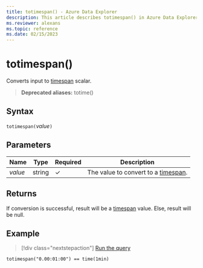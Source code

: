 ```yaml
---
title: totimespan() - Azure Data Explorer
description: This article describes totimespan() in Azure Data Explorer.
ms.reviewer: alexans
ms.topic: reference
ms.date: 02/15/2023
---
```

# totimespan()

Converts input to [timespan](./scalar-data-types/timespan.md) scalar.

> **Deprecated aliases:** totime()

## Syntax

`totimespan(`*value*`)`

## Parameters

|Name|Type|Required|Description|
|--|--|--|--|
| *value* | string | &check; | The value to convert to a [timespan](./scalar-data-types/timespan.md).|

## Returns

If conversion is successful, result will be a [timespan](./scalar-data-types/timespan.md) value.
Else, result will be null.

## Example

> [!div class="nextstepaction"]
> <a href="https://dataexplorer.azure.com/clusters/help/databases/Samples?query=H4sIAAAAAAAAAysoyswrUSjJL8nMTS0uSMzTUDLQMzCwMjC0MjBQ0lSwtVUAyWgY5mbmaQIAkicpMSwAAAA=" target="_blank">Run the query</a>

```kusto
totimespan("0.00:01:00") == time(1min)
```
